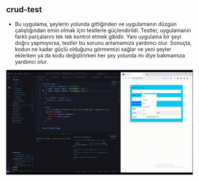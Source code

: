 ## crud-test

- Bu uygulama, şeylerin yolunda gittiğinden ve uygulamanın düzgün çalıştığından emin olmak için testlerle güçlendirildi. Testler, uygulamanın farklı parçalarını tek tek kontrol etmek gibidir. Yani uygulama bir şeyi doğru yapmıyorsa, testler bu sorunu anlamamıza yardımcı olur. Sonuçta, kodun ne kadar güçlü olduğunu görmemizi sağlar ve yeni şeyler eklerken ya da kodu değiştirirken her şey yolunda mı diye bakmamıza yardımcı olur.

![](screen.gif)
